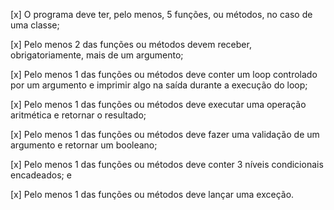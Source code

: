 
[x] O programa deve ter, pelo menos, 5 funções, ou métodos, no caso de uma classe;

[x] Pelo menos 2 das funções ou métodos devem receber, obrigatoriamente, mais de um argumento;

[x] Pelo menos 1 das funções ou métodos deve conter um loop controlado por um argumento e imprimir algo na saída durante a execução do loop;

[x] Pelo menos 1 das funções ou métodos deve executar uma operação aritmética e retornar o resultado;

[x] Pelo menos 1 das funções ou métodos deve fazer uma validação de um argumento e retornar um booleano;

[x] Pelo menos 1 das funções ou métodos deve conter 3 níveis condicionais encadeados; e

[x] Pelo menos 1 das funções ou métodos deve lançar uma exceção.
